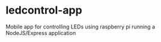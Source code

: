 # ledcontrol-app
Mobile app for controlling LEDs using raspberry pi running a NodeJS/Express application
